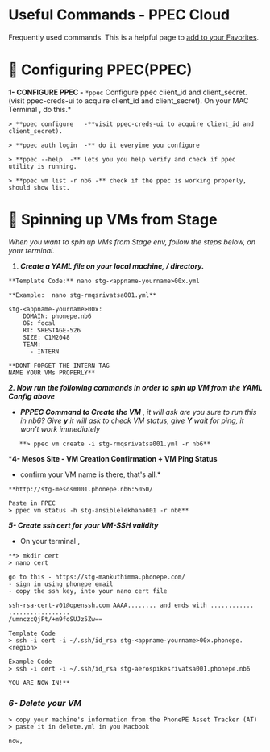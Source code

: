 # Useful Commands - PPEC Cloud

Frequently used commands. This is a helpful page to [add to your Favorites](https://www.notion.so/Navigating-with-the-sidebar-7ef7287cee00464d9a813073b02ce24a).

# 🚚 Configuring PPEC(PPEC)

**1-  CONFIGURE PPEC -** `*ppec` Configure ppec client_id and client_secret. (visit ppec-creds-ui to acquire client_id and client_secret). On your MAC Terminal , do this.*

```
> **ppec configure   -**visit ppec-creds-ui to acquire client_id and client_secret). 

> **ppec auth login  -** do it everyime you configure

> **ppec --help  -** lets you you help verify and check if ppec utility is running.

> **ppec vm list -r nb6 -** check if the ppec is working properly, should show list.
```

# 🚢 Spinning up VMs from Stage

*When you want to spin up VMs from Stage env, follow the steps below, on your terminal.* 

1. ***Create a YAML file on your local machine,   / directory.*** 

```
**Template Code:** nano stg-<appname-yourname>00x.yml
 
**Example:  nano stg-rmqsrivatsa001.yml**

stg-<appname-yourname>00x:
    DOMAIN: phonepe.nb6
    OS: focal
    RT: SRESTAGE-526
    SIZE: C1M2048
    TEAM:
      - INTERN 

**DONT FORGET THE INTERN TAG
NAME YOUR VMs PROPERLY**
```

***2. Now run the following commands in order to spin up VM from the YAML Config above***

- ***PPPEC Command to Create the VM** , 
it will ask are you sure to run this in nb6?   Give **y**
it will ask to check VM status, give **Y**
wait for ping, it won't work immediately*

```
   **> ppec vm create -i stg-rmqsrivatsa001.yml -r nb6**
```

***4- Mesos Site - VM Creation Confirmation + VM Ping Status**
- confirm your VM name is there, that's all.* 

```
**http://stg-mesosm001.phonepe.nb6:5050/

Paste in PPEC
> ppec vm status -h stg-ansiblelekhana001 -r nb6**
```

***5- Create ssh cert for your VM-SSH validity***

- On your terminal ,

```
**> mkdir cert
> nano cert

go to this - https://stg-mankuthimma.phonepe.com/ 
- sign in using phonepe email
- copy the ssh key, into your nano cert file

ssh-rsa-cert-v01@openssh.com AAAA........ and ends with ............
.................												  /umnczcQjFt/+m9foSUJz5Zw==

Template Code 
> ssh -i cert -i ~/.ssh/id_rsa stg-<appname-yourname>00x.phonepe.<region>

Example Code
> ssh -i cert -i ~/.ssh/id_rsa stg-aerospikesrivatsa001.phonepe.nb6

YOU ARE NOW IN!**
```

### *6- Delete your VM*

```
> copy your machine's information from the PhonePE Asset Tracker (AT) 
> paste it in delete.yml in you Macbook 

now, 

```